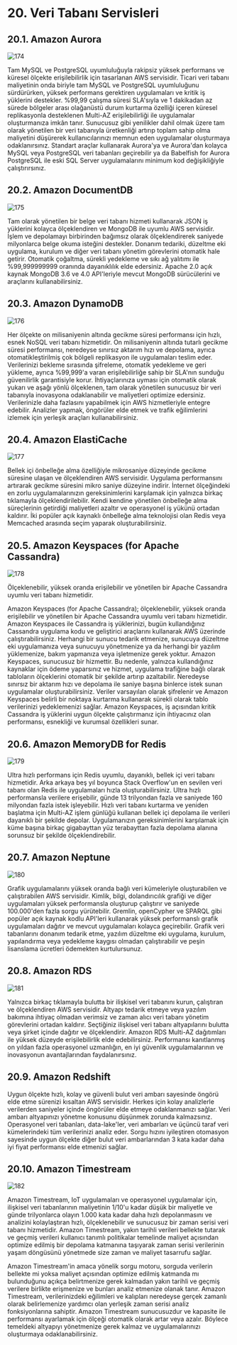﻿# 20. Veri Tabanı Servisleri
## 20.1. Amazon Aurora
![174](https://github.com/fatihes1/AWS-ile-Bulut-Bilisimin-Temelleri/assets/54971670/b0a4a394-d739-4ba3-9be7-b715f8ba017f)

Tam MySQL ve PostgreSQL uyumluluğuyla rakipsiz yüksek performans ve küresel ölçekte erişilebilirlik için tasarlanan AWS servisidir. Ticari veri tabanı maliyetinin onda biriyle tam MySQL ve PostgreSQL uyumluluğunu sürdürürken, yüksek performans gerektiren uygulamaları ve kritik iş yüklerini destekler. %99,99 çalışma süresi SLA'sıyla ve 1 dakikadan az sürede bölgeler arası olağanüstü durum kurtarma özelliği içeren küresel replikasyonla desteklenen Multi-AZ erişilebilirliği ile uygulamalar oluşturmanıza imkân tanır. Sunucusuz gibi yenilikler dahil olmak üzere tam olarak yönetilen bir veri tabanıyla üretkenliği artırıp toplam sahip olma maliyetini düşürerek kullanıcılarınızı memnun eden uygulamalar oluşturmaya odaklanırsınız. Standart araçlar kullanarak Aurora'ya ve Aurora'dan kolayca MySQL veya PostgreSQL veri tabanları geçirebilir ya da Babelfish for Aurora PostgreSQL ile eski SQL Server uygulamalarını minimum kod değişikliğiyle çalıştırırsınız.

## 20.2. Amazon DocumentDB
![175](https://github.com/fatihes1/AWS-ile-Bulut-Bilisimin-Temelleri/assets/54971670/30f65da0-240d-4623-a186-aaed3f3f1335)

Tam olarak yönetilen bir belge veri tabanı hizmeti kullanarak JSON iş yüklerini kolayca ölçeklendiren ve MongoDB ile uyumlu AWS servisidir. İşlem ve depolamayı birbirinden bağımsız olarak ölçeklendirerek saniyede milyonlarca belge okuma isteğini destekler. Donanım tedariki, düzeltme eki uygulama, kurulum ve diğer veri tabanı yönetim görevlerini otomatik hale getirir. Otomatik çoğaltma, sürekli yedekleme ve sıkı ağ yalıtımı ile %99,999999999 oranında dayanıklılık elde edersiniz. Apache 2.0 açık kaynak MongoDB 3.6 ve 4.0 API'leriyle mevcut MongoDB sürücülerini ve araçlarını kullanabilirsiniz.

## 20.3. Amazon DynamoDB
![176](https://github.com/fatihes1/AWS-ile-Bulut-Bilisimin-Temelleri/assets/54971670/5c708e3f-bca0-4496-b370-5615584aa3e4)

Her ölçekte on milisaniyenin altında gecikme süresi performansı için hızlı, esnek NoSQL veri tabanı hizmetidir. On milisaniyenin altında tutarlı gecikme süresi performansı, neredeyse sınırsız aktarım hızı ve depolama, ayrıca otomatikleştirilmiş çok bölgeli replikasyon ile uygulamaları teslim eder. Verilerinizi bekleme sırasında şifreleme, otomatik yedekleme ve geri yükleme, ayrıca %99,999'a varan erişilebilirliğe sahip bir SLA'nın sunduğu güvenilirlik garantisiyle korur. İhtiyaçlarınıza uyması için otomatik olarak yukarı ve aşağı yönlü ölçeklenen, tam olarak yönetilen sunucusuz bir veri tabanıyla inovasyona odaklanabilir ve maliyetleri optimize edersiniz. Verilerinizle daha fazlasını yapabilmek için AWS hizmetleriyle entegre edebilir. Analizler yapmak, öngörüler elde etmek ve trafik eğilimlerini izlemek için yerleşik araçları kullanabilirsiniz.

## 20.4. Amazon ElastiCache
![177](https://github.com/fatihes1/AWS-ile-Bulut-Bilisimin-Temelleri/assets/54971670/a46cc324-8f2c-4994-ba46-5550f2a69044)

Bellek içi önbelleğe alma özelliğiyle mikrosaniye düzeyinde gecikme süresine ulaşan ve ölçeklendiren AWS servisidir. Uygulama performansını artırarak gecikme süresini mikro saniye düzeyine indirir. İnternet ölçeğindeki en zorlu uygulamalarınızın gereksinimlerini karşılamak için yalnızca birkaç tıklamayla ölçeklendirilebilir. Kendi kendine yönetilen önbelleğe alma süreçlerinin getirdiği maliyetleri azaltır ve operasyonel iş yükünü ortadan kaldırır. İki popüler açık kaynaklı önbelleğe alma teknolojisi olan Redis veya Memcached arasında seçim yaparak oluşturabilirsiniz.

## 20.5. Amazon Keyspaces (for Apache Cassandra)
![178](https://github.com/fatihes1/AWS-ile-Bulut-Bilisimin-Temelleri/assets/54971670/0abfbad1-be85-45fd-ae25-24e7b40a321b)

Ölçeklenebilir, yüksek oranda erişilebilir ve yönetilen bir Apache Cassandra uyumlu veri tabanı hizmetidir.

 Amazon Keyspaces (for Apache Cassandra); ölçeklenebilir, yüksek oranda erişilebilir ve yönetilen bir Apache Cassandra uyumlu veri tabanı hizmetidir. Amazon Keyspaces ile Cassandra iş yüklerinizi, bugün kullandığınız Cassandra uygulama kodu ve geliştirici araçlarını kullanarak AWS üzerinde çalıştırabilirsiniz. Herhangi bir sunucu tedarik etmenize, sunucuya düzeltme eki uygulamanıza veya sunucuyu yönetmenize ya da herhangi bir yazılım yüklemenize, bakım yapmanıza veya işletmenize gerek yoktur. Amazon Keyspaces, sunucusuz bir hizmettir. Bu nedenle, yalnızca kullandığınız kaynaklar için ödeme yaparsınız ve hizmet, uygulama trafiğine bağlı olarak tabloların ölçeklerini otomatik bir şekilde artırıp azaltabilir. Neredeyse sınırsız bir aktarım hızı ve depolama ile saniye başına binlerce istek sunan uygulamalar oluşturabilirsiniz. Veriler varsayılan olarak şifrelenir ve Amazon Keyspaces belirli bir noktaya kurtarma kullanarak sürekli olarak tablo verilerinizi yedeklemenizi sağlar. Amazon Keyspaces, iş açısından kritik Cassandra iş yüklerini uygun ölçekte çalıştırmanız için ihtiyacınız olan performansı, esnekliği ve kurumsal özellikleri sunar.

## 20.6. Amazon MemoryDB for Redis
![179](https://github.com/fatihes1/AWS-ile-Bulut-Bilisimin-Temelleri/assets/54971670/05ba4900-423e-4b6b-9127-edf5d5bb05c0)

Ultra hızlı performans için Redis uyumlu, dayanıklı, bellek içi veri tabanı hizmetidir. Arka arkaya beş yıl boyunca Stack Overflow'un en sevilen veri tabanı olan Redis ile uygulamaları hızla oluşturabilirsiniz. Ultra hızlı performansla verilere erişebilir, günde 13 trilyondan fazla ve saniyede 160 milyondan fazla istek işleyebilir. Hızlı veri tabanı kurtarma ve yeniden başlatma için Multi-AZ işlem günlüğü kullanan bellek içi depolama ile verileri dayanıklı bir şekilde depolar. Uygulamanızın gereksinimlerini karşılamak için küme başına birkaç gigabayttan yüz terabayttan fazla depolama alanına sorunsuz bir şekilde ölçeklendirebilir.

## 20.7. Amazon Neptune
![180](https://github.com/fatihes1/AWS-ile-Bulut-Bilisimin-Temelleri/assets/54971670/63e3bcff-c087-4929-b21d-c0af5b6eff12)

Grafik uygulamalarını yüksek oranda bağlı veri kümeleriyle oluşturabilen ve çalıştırabilen AWS servisidir. Kimlik, bilgi, dolandırıcılık grafiği ve diğer uygulamaları yüksek performansla oluşturup çalıştırır ve saniyede 100.000'den fazla sorgu yürütebilir. Gremlin, openCypher ve SPARQL gibi popüler açık kaynak kodlu API'leri kullanarak yüksek performanslı grafik uygulamaları dağıtır ve mevcut uygulamaları kolayca geçirebilir. Grafik veri tabanlarını donanım tedarik etme, yazılım düzeltme eki uygulama, kurulum, yapılandırma veya yedekleme kaygısı olmadan çalıştırabilir ve peşin lisanslama ücretleri ödemekten kurtulursunuz.

## 20.8. Amazon RDS
![181](https://github.com/fatihes1/AWS-ile-Bulut-Bilisimin-Temelleri/assets/54971670/4de5b211-2534-4bb9-b2c6-54dc4c3dcfc8)

Yalnızca birkaç tıklamayla bulutta bir ilişkisel veri tabanını kurun, çalıştıran ve ölçeklendiren AWS servisidir. Altyapı tedarik etmeye veya yazılım bakımına ihtiyaç olmadan verimsiz ve zaman alıcı veri tabanı yönetim görevlerini ortadan kaldırır. Seçtiğiniz ilişkisel veri tabanı altyapılarını bulutta veya şirket içinde dağıtır ve ölçeklendirir. Amazon RDS Multi-AZ dağıtımları ile yüksek düzeyde erişilebilirlik elde edebilirsiniz. Performansı kanıtlanmış on yıldan fazla operasyonel uzmanlığın, en iyi güvenlik uygulamalarının ve inovasyonun avantajlarından faydalanırsınız.

## 20.9. Amazon Redshift
Uygun ölçekte hızlı, kolay ve güvenli bulut veri ambarı sayesinde öngörü elde etme sürenizi kısaltan AWS servisidir. Herkes için kolay analizlerle verilerden saniyeler içinde öngörüler elde etmeye odaklanmanızı sağlar. Veri ambarı altyapınızı yönetme konusunu düşünmek zorunda kalmazsınız. Operasyonel veri tabanları, data-lake'ler, veri ambarları ve üçüncü taraf veri kümelerindeki tüm verilerinizi analiz eder. Sorgu hızını iyileştiren otomasyon sayesinde uygun ölçekte diğer bulut veri ambarlarından 3 kata kadar daha iyi fiyat performansı elde etmenizi sağlar.

## 20.10. Amazon Timestream
![182](https://github.com/fatihes1/AWS-ile-Bulut-Bilisimin-Temelleri/assets/54971670/6660be5b-db91-4578-bd95-3460027fb191)

Amazon Timestream, IoT uygulamaları ve operasyonel uygulamalar için, ilişkisel veri tabanlarının maliyetinin 1/10'u kadar düşük bir maliyetle ve günde trilyonlarca olayın 1.000 kata kadar daha hızlı depolanmasını ve analizini kolaylaştıran hızlı, ölçeklenebilir ve sunucusuz bir zaman serisi veri tabanı hizmetidir. Amazon Timestream, yakın tarihli verileri bellekte tutarak ve geçmiş verileri kullanıcı tanımlı politikalar temelinde maliyet açısından optimize edilmiş bir depolama katmanına taşıyarak zaman serisi verilerinin yaşam döngüsünü yönetmede size zaman ve maliyet tasarrufu sağlar. 

Amazon Timestream'in amaca yönelik sorgu motoru, sorguda verilerin bellekte mi yoksa maliyet açısından optimize edilmiş katmanda mı bulunduğunu açıkça belirtmenize gerek kalmadan yakın tarihli ve geçmiş verilere birlikte erişmenize ve bunları analiz etmenize olanak tanır. Amazon Timestream, verilerinizdeki eğilimleri ve kalıpları neredeyse gerçek zamanlı olarak belirlemenize yardımcı olan yerleşik zaman serisi analiz fonksiyonlarına sahiptir. Amazon Timestream sunucusuzdur ve kapasite ile performansı ayarlamak için ölçeği otomatik olarak artar veya azalır. Böylece temeldeki altyapıyı yönetmenize gerek kalmaz ve uygulamalarınızı oluşturmaya odaklanabilirsiniz.
